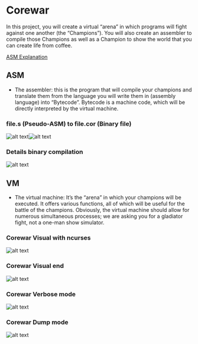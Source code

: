 # Corewar
 In this project, you will create a virtual “arena” in which programs will fight against one another (the “Champions”). You will also create an assembler to compile those Champions as well as a Champion to show the world that you can create life from coffee.

[ASM Explanation](https://github.com/vomnes/Corewar/blob/master/ASM_/README.md)

## ASM
- The assembler: this is the program that will compile your champions and translate them from the language you will write them in (assembly language) into “Bytecode”. Bytecode is a machine code, which will be directly interpreted by the virtual machine.

### file.s (Pseudo-ASM) to file.cor (Binary file)
![alt text](https://github.com/vomnes/Corewar/blob/master/screenshot/asm_input.png "Assembler input")![alt text](https://github.com/vomnes/Corewar/blob/master/screenshot/hexdump_cor.png "Binary created")

### Details binary compilation
![alt text](https://github.com/vomnes/Corewar/blob/master/screenshot/asm_details.png "Details binary compilation")

## VM
- The virtual machine: It’s the “arena” in which your champions will be executed. It offers various functions, all of which will be useful for the battle of the champions. Obviously, the virtual machine should allow for numerous simultaneous processes; we are asking you for a gladiator fight, not a one-man show simulator.

### Corewar Visual with ncurses
![alt text](https://github.com/vomnes/Corewar/blob/master/screenshot/corewar_visual.png "Corewar visual")

### Corewar Visual end
![alt text](https://github.com/vomnes/Corewar/blob/master/screenshot/corewar_finish.png "Corewar finish")

### Corewar Verbose mode
![alt text](https://github.com/vomnes/Corewar/blob/master/screenshot/corewar_verbose_mode.png "Corewar verbose")

### Corewar Dump mode
![alt text](https://github.com/vomnes/Corewar/blob/master/screenshot/corewar_dump.png "Corewar dump")
